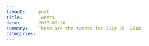 ```yaml
---
layout:     post
title:      Tweets
date:       2018-07-26
summary:    These are the tweets for July 26, 2018.
categories:
---
```


